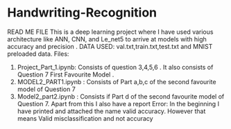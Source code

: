 # Handwriting-Recognition


READ ME FILE
This is a deep learning project where I have used various architecture like ANN, CNN, and Le_net5 to arrive at models with high accuracy and precision .
DATA USED: val.txt,train.txt,test.txt and MNIST preloaded data.
Files:
1. Project_Part_1.ipynb: Consists of question 3,4,5,6 . It also consists of Question 7 First Favourite Model .
2. MODEL2_PART1.ipynb : Consists of Part a,b,c of the second favourite model of Question 7
3. Model2_part2.ipynb : Consists if Part d of the second favourite model of Question 7.
Apart from this I also have a report
Error:
In the beginning I have printed and attached the name valid accuracy. However that means Valid misclassification and not accuracy
